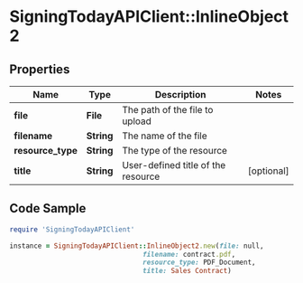 # SigningTodayAPIClient::InlineObject2

## Properties

Name | Type | Description | Notes
------------ | ------------- | ------------- | -------------
**file** | **File** | The path of the file to upload | 
**filename** | **String** | The name of the file | 
**resource_type** | **String** | The type of the resource | 
**title** | **String** | User-defined title of the resource | [optional] 

## Code Sample

```ruby
require 'SigningTodayAPIClient'

instance = SigningTodayAPIClient::InlineObject2.new(file: null,
                                 filename: contract.pdf,
                                 resource_type: PDF_Document,
                                 title: Sales Contract)
```


